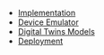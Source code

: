 * [Implementation](index.md)
* [Device Emulator](device-emulator/)
* [Digital Twins Models](digital-twins-models.md)
* [Deployment](deployment.md)